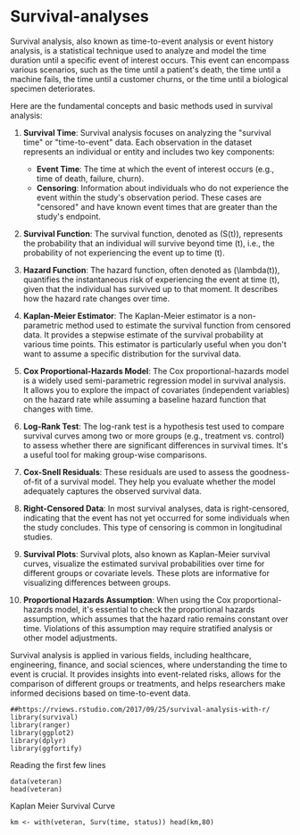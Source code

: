 # Survival-analyses

Survival analysis, also known as time-to-event analysis or event history analysis, is a statistical technique used to analyze and model the time duration until a specific event of interest occurs. This event can encompass various scenarios, such as the time until a patient's death, the time until a machine fails, the time until a customer churns, or the time until a biological specimen deteriorates.

Here are the fundamental concepts and basic methods used in survival analysis:

1. **Survival Time**: Survival analysis focuses on analyzing the "survival time" or "time-to-event" data. Each observation in the dataset represents an individual or entity and includes two key components:
   - **Event Time**: The time at which the event of interest occurs (e.g., time of death, failure, churn).
   - **Censoring**: Information about individuals who do not experience the event within the study's observation period. These cases are "censored" and have known event times that are greater than the study's endpoint.

2. **Survival Function**: The survival function, denoted as \(S(t)\), represents the probability that an individual will survive beyond time \(t\), i.e., the probability of not experiencing the event up to time \(t\).

3. **Hazard Function**: The hazard function, often denoted as \(\lambda(t)\), quantifies the instantaneous risk of experiencing the event at time \(t\), given that the individual has survived up to that moment. It describes how the hazard rate changes over time.

4. **Kaplan-Meier Estimator**: The Kaplan-Meier estimator is a non-parametric method used to estimate the survival function from censored data. It provides a stepwise estimate of the survival probability at various time points. This estimator is particularly useful when you don't want to assume a specific distribution for the survival data.

5. **Cox Proportional-Hazards Model**: The Cox proportional-hazards model is a widely used semi-parametric regression model in survival analysis. It allows you to explore the impact of covariates (independent variables) on the hazard rate while assuming a baseline hazard function that changes with time.

6. **Log-Rank Test**: The log-rank test is a hypothesis test used to compare survival curves among two or more groups (e.g., treatment vs. control) to assess whether there are significant differences in survival times. It's a useful tool for making group-wise comparisons.

7. **Cox-Snell Residuals**: These residuals are used to assess the goodness-of-fit of a survival model. They help you evaluate whether the model adequately captures the observed survival data.

8. **Right-Censored Data**: In most survival analyses, data is right-censored, indicating that the event has not yet occurred for some individuals when the study concludes. This type of censoring is common in longitudinal studies.

9. **Survival Plots**: Survival plots, also known as Kaplan-Meier survival curves, visualize the estimated survival probabilities over time for different groups or covariate levels. These plots are informative for visualizing differences between groups.

10. **Proportional Hazards Assumption**: When using the Cox proportional-hazards model, it's essential to check the proportional hazards assumption, which assumes that the hazard ratio remains constant over time. Violations of this assumption may require stratified analysis or other model adjustments.

Survival analysis is applied in various fields, including healthcare, engineering, finance, and social sciences, where understanding the time to event is crucial. It provides insights into event-related risks, allows for the comparison of different groups or treatments, and helps researchers make informed decisions based on time-to-event data.


```
##https://rviews.rstudio.com/2017/09/25/survival-analysis-with-r/
library(survival)
library(ranger)
library(ggplot2)
library(dplyr)
library(ggfortify)

```


Reading the first few lines

```
data(veteran)
head(veteran)
```

Kaplan Meier Survival Curve

``
km <- with(veteran, Surv(time, status))
head(km,80)
``
